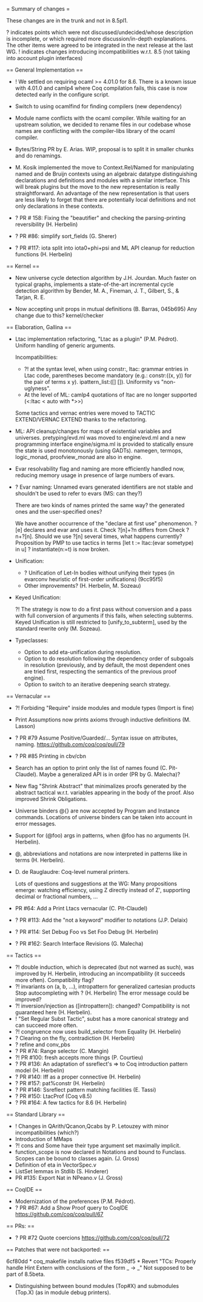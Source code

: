 = Summary of changes =

These changes are in the trunk and not in 8.5pl1.

? indicates points which were not discussed/undecided/whose description
is incomplete, or which required more discussion/in-depth explanations.
The other items were agreed to be integrated in the next release at the last WG.
! indicates changes introducing incompatibilities w.r.t. 8.5 (not taking into
  account plugin interfaces)

== General Implementation ==

- ! We settled on requiring ocaml >= 4.01.0 for 8.6.
  There is a known issue with 4.01.0 and camlp4 where
  Coq compilation fails, this case is now detected early
  in the configure script.
  
- Switch to using ocamlfind for finding compilers (new dependency)
  
- Module name conflicts with the ocaml compiler.
  While waiting for an upstream solution, we decided
  to rename files in our codebase whose names are conflicting 
  with the compiler-libs library of the ocaml compiler.

- Bytes/String PR by E. Arias. WIP, proposal is to split
  it in smaller chunks and do renamings.

- M. Kosik implemented the move to Context.Rel/Named for 
  manipulating named and de Bruijn contexts using an algebraic 
  datatype distinguishing declarations and definitions
  and modules with a similar interface. This will break plugins but the
  move to the new representation is really straightforward.
  An advantage of the new representation is that users are less
  likely to forget that there are potentially local definitions
  and not only declarations in these contexts.

- ? PR # 158: 
  Fixing the "beautifier" and checking the parsing-printing reversibility (H. Herbelin)
- ? PR #86: simplify sort_fields (G. Sherer)
- ? PR #117: iota split into iota0+phi+psi and ML API cleanup for
  reduction functions (H. Herbelin)

== Kernel ==

- New universe cycle detection algorithm by J.H. Jourdan.
  Much faster on typical graphs, implements a state-of-the-art
  incremental cycle detection algorithm by Bender, M. A.,
  Fineman, J. T., Gilbert, S., & Tarjan, R. E.
      
- Now accepting unit props in mutual definitions (B. Barras, 045b695)
  Any change due to this? kernel/checker

== Elaboration, Gallina ==

- Ltac implementation refactoring, "Ltac as a plugin" (P.M. Pédrot).
  Uniform handling of generic arguments.

  Incompatibilities:
  * ?! at the syntax level, when using constr:, ltac:
	grammar entries in Ltac code, parentheses become mandatory
	(e.g.: constr:((x, y)) for the pair of terms x y).
	ipattern_list:([] []). Uniformity vs "non-uglyness".
  * At the level of ML: camlp4 quotations of ltac are no longer
  supported (<:ltac < auto with *>>)
  
  Some tactics and vernac entries were moved to 
  TACTIC EXTEND/VERNAC EXTEND thanks to the refactoring.

- ML: API cleanup/changes for maps of existential variables and
  universes. pretyping/evd.ml was moved to engine/evd.ml and a new
  programming interface engine/sigma.ml is provided to statically ensure
  the state is used monotonously (using GADTs). namegen, termops,
  logic_monad, proofview_monad are also in engine.

- Evar resolvability flag and naming are more efficiently handled now,
  reducing memory usage in presence of large numbers of evars.

- ? Evar naming:
  Unnamed evars generated identifiers are not stable and shouldn't be 
  used to refer to evars (MS: can they?)
  
  There are two kinds of names printed the same way? the generated ones
  and the user-specified ones?
  
  We have another occurrence of the "declare at first use" phenomenon.
  ?[e] declares and evar and uses it.
  Check ?[n]+?n differs from Check ?n+?[n].
  Should we use ?[n] several times, what happens currently?
  Proposition by PMP to use tactics in terms [let t := ltac:(evar sometype) in u] ?
  instantiate(n:=t) is now broken.
  
- Unification:

  * ? Unification of Let-In bodies without unifying their types (in
	evarconv heuristic of first-order unifications) (9cc95f5) 
  * Other improvements? (H. Herbelin, M. Sozeau)	

- Keyed Unification:

  ?! The strategy is now to do a first pass without conversion and
  a pass with full conversion of arguments if this fails, when
  selecting subterms. Keyed Unification is still restricted to
  [unify_to_subterm], used by the standard rewrite only (M. Sozeau).

- Typeclasses:

  - Option to add eta-unification during resolution.
  - Option to do resolution following the dependency order of subgoals
  in resolution (previously, and by default, the most dependent ones
  are tried first, respecting the semantics of the previous proof
  engine).
  - Option to switch to an iterative deepening search strategy.

== Vernacular ==

- ?! Forbiding "Require" inside modules and module types (Import is fine)

- Print Assumptions now prints axioms through inductive definitions (M. Lasson)

- ? PR #79 Assume Positive/Guarded/... Syntax issue on attributes, naming.
  https://github.com/coq/coq/pull/79

- ? PR #85 Printing in cbv/cbn

- Search has an option to print only the list of names found (C.
  Pit-Claudel). Maybe a generalized API is in order (PR by G. Malecha)?

- New flag "Shrink Abstract" that minimalizes proofs generated by the abstract
  tactical w.r.t. variables appearing in the body of the proof. Also
  improved Shrink Obligations.
 
- Universe binders @{} are now accepted by Program and Instance commands.
  Locations of universe binders can be taken into account in error messages.

- Support for (@foo) args in patterns, when @foo has no arguments (H. Herbelin).

- @, abbreviations and notations are now interpreted in patterns like in terms (H. Herbelin).
    
- D. de Rauglaudre: Coq-level numeral printers.

  Lots of questions and suggestions at the WG: 
  Many propositions emerge: watching efficiency, using Z directly
  instead of Z', supporting decimal or fractional numbers, ...

- PR #64: Add a Print Ltacs vernacular (C. Pit-Claudel)
- ? PR #113: Add the "not a keyword" modifier to notations (J.P. Delaix)
- ? PR #114: Set Debug Foo vs Set Foo Debug (H. Herbelin)
- ? PR #162: Search Interface Revisions (G. Malecha)

== Tactics == 

- ?! double induction, which is deprecated (but not warned as such),
  was improved by H. Herbelin, introducing an incompatibility (it succeeds
  more often). Compatibility flag?
- ?! invariants on (a, b, ...), intropattern for generalized cartesian products
  Stop autocompleting with ? (H. Herbelin)
  The error message could be improved?
- ?! inversion/injection as ([intropattern]): changed? Compatibility is not
  guaranteed here (H. Herbelin).
- ! "Set Regular Subst Tactic", subst has a more
  canonical strategy and can succeed more often.
- ?! congruence now uses build_selector from Equality (H. Herbelin)
- ? Clearing on the fly, contradiction (H. Herbelin)
- ? refine and conv_pbs
- ? PR #74: Range selector (C. Mangin)
- ?! PR #100: fresh accepts more things (P. Courtieu)
- ? PR #136: An adaptation of ssreflect's => to Coq introduction pattern model (H. Herbelin)
- ? PR #140: Iff as a proper connective (H. Herbelin)
- ? PR #157: pat%constr (H. Herbelin)
- ? PR #146: Ssreflect pattern matching facilities (E. Tassi)
- ? PR #150: LtacProf (Coq v8.5)
- ? PR #164: A few tactics for 8.6 (H. Herbelin)

== Standard Library ==

- ! Changes in QArith/Qcanon,Qcabs by P. Letouzey with minor incompatibilities
  (which?)
- Introduction of MMaps
- ?! cons and Some have their type argument set maximally implicit.
- function_scope is now declared in Notations and bound to Funclass.
  Scopes can be bound to classes again. (J. Gross)
- Definition of eta in VectorSpec.v
- ListSet lemmas in Stdlib (S. Hinderer)
- PR #135: Export Nat in NPeano.v (J. Gross) 

== CoqIDE ==

- Modernization of the preferences (P.M. Pédrot).
- ? PR #67: Add a Show Proof query to CoqIDE
  https://github.com/coq/coq/pull/67
  
== PRs: ==

- ? PR #72 Quote coercions
  https://github.com/coq/coq/pull/72

== Patches that were not backported: ==


6cf80dd * coq_makefile installs native files
f539df5 * Revert "TCs: Properly handle Hint Extern with conclusions of the form _ -> _" Not supposed to be part of 8.5beta.

* Distinguishing between bound modules (Top#X) and submodules (Top.X)
  (as in module debug printers).
